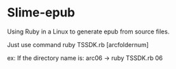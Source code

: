 # Slime-epub
Using Ruby in a Linux to generate epub from source files.

Just use command ruby TSSDK.rb [arcfoldernum]

ex: If the directory name is: 
arc06 -> ruby TSSDK.rb 06